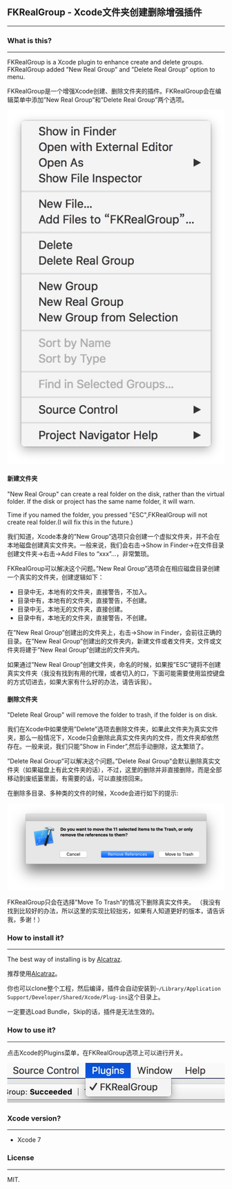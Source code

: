 ## FKRealGroup - Xcode文件夹创建删除增强插件
---- 
### What is this?

---- 
FKRealGroup is a Xcode plugin to enhance create and delete groups. FKRealGroup added ”New Real Group” and 
”Delete Real Group” option to menu.

FKRealGroup是一个增强Xcode创建、删除文件夹的插件。FKRealGroup会在编辑菜单中添加”New Real Group”和”Delete Real Group”两个选项。

![image](https://raw.githubusercontent.com/Forkong/FKRealGroup/master/ScreenShots/fkrealgroup_1.jpg)

#### 新建文件夹

"New Real Group" can create a real folder on the disk, rather than the virtual folder. If the disk or project has the same name folder, it will warn.

Time if you named the folder, you pressed "ESC",FKRealGroup will not create real folder.(I will fix this in the future.)

我们知道，Xcode本身的”New Group”选项只会创建一个虚拟文件夹，并不会在本地磁盘创建真实文件夹。一般来说，我们会右击-\>Show in Finder-\>在文件目录创建文件夹-\>右击-\>Add Files to “xxx”…，非常繁琐。

FKRealGroup可以解决这个问题。”New Real Group”选项会在相应磁盘目录创建一个真实的文件夹，创建逻辑如下：

- 目录中无，本地有的文件夹，直接警告，不加入。
- 目录中有，本地有的文件夹，直接警告，不创建。
- 目录中无，本地无的文件夹，直接创建。
- 目录中有，本地无的文件夹，直接警告，不创建。

在”New Real Group”创建出的文件夹上，右击-\>Show in Finder，会前往正确的目录。在”New Real Group”创建出的文件夹内，新建文件或者文件夹，文件或文件夹将建于”New Real Group”创建出的文件夹内。

如果通过”New Real Group”创建文件夹，命名的时候，如果按”ESC”键将不创建真实文件夹（我没有找到有用的代理，或者切入的口，下面可能需要使用监控键盘的方式切进去，如果大家有什么好的办法，请告诉我）。

#### 删除文件夹

"Delete Real Group" will remove the folder to trash, if the folder is on disk.

我们在Xcode中如果使用”Delete”选项去删除文件夹，如果此文件夹为真实文件夹，那么一般情况下，Xcode只会删除此真实文件夹内的文件，而文件夹却依然存在。一般来说，我们只能”Show in Finder”,然后手动删除，这太繁琐了。

”Delete Real Group”可以解决这个问题。”Delete Real Group”会默认删除真实文件夹（如果磁盘上有此文件夹的话），不过，这里的删除并非直接删除，而是全部移动到废纸篓里面，有需要的话，可以直接捞回来。

在删除多目录、多种类的文件的时候，Xcode会进行如下的提示:

![image](https://raw.githubusercontent.com/Forkong/FKRealGroup/master/ScreenShots/fkrealgroup_2.jpg)

FKRealGroup只会在选择”Move To Trash”的情况下删除真实文件夹。
（我没有找到比较好的办法，所以这里的实现比较拙劣，如果有人知道更好的版本，请告诉我，多谢！）

### How to install it?

---- 
The best way of installing is by [Alcatraz](https://github.com/alcatraz/Alcatraz). 

推荐使用[Alcatraz](https://github.com/alcatraz/Alcatraz)。

你也可以clone整个工程，然后编译，插件会自动安装到`~/Library/Application Support/Developer/Shared/Xcode/Plug-ins`这个目录上。

一定要选Load Bundle，Skip的话，插件是无法生效的。

### How to use it?

---- 
点击Xcode的Plugins菜单，在FKRealGroup选项上可以进行开关。

![image](https://raw.githubusercontent.com/Forkong/FKRealGroup/master/ScreenShots/fkrealgroup_3.jpg)

### Xcode version?

---- 
- Xcode 7

### License

---- 
MIT.
